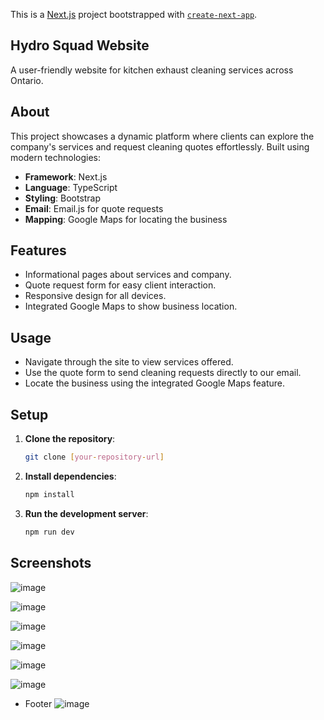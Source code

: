 This is a [Next.js](https://nextjs.org) project bootstrapped with [`create-next-app`](https://nextjs.org/docs/app/api-reference/cli/create-next-app).

## Hydro Squad Website
A user-friendly website for kitchen exhaust cleaning services across Ontario. 

## About
This project showcases a dynamic platform where clients can explore the company's services and request cleaning quotes effortlessly. Built using modern technologies:

- **Framework**: Next.js
- **Language**: TypeScript
- **Styling**: Bootstrap
- **Email**: Email.js for quote requests
- **Mapping**: Google Maps for locating the business

## Features

- Informational pages about services and company.
- Quote request form for easy client interaction.
- Responsive design for all devices.
- Integrated Google Maps to show business location.
  
## Usage 

- Navigate through the site to view services offered.
- Use the quote form to send cleaning requests directly to our email.
- Locate the business using the integrated Google Maps feature.

## Setup

1. **Clone the repository**:
   ```sh
   git clone [your-repository-url]
2. **Install dependencies**:
   ```sh
   npm install
3. **Run the development server**:
   ```sh
   npm run dev

## Screenshots

![image](https://github.com/user-attachments/assets/b1224647-1eed-4917-b4f5-d8c26a3264d7)

![image](https://github.com/user-attachments/assets/4b5af1b2-1726-403d-8f7c-157cd1f52623)

![image](https://github.com/user-attachments/assets/4210661a-1d93-4a4c-af73-bc17c78372f5)

![image](https://github.com/user-attachments/assets/2592729b-6108-4b77-9bed-101ca1ad40fd)

![image](https://github.com/user-attachments/assets/05c30953-60fe-4a5a-8576-9c2d998e26df)

![image](https://github.com/user-attachments/assets/41e852b1-3d1b-4fb4-9598-30d7dd4e9ddc)

- Footer
![image](https://github.com/user-attachments/assets/4fc2341f-f8d0-4a52-8c5d-02442e42a6e6)




